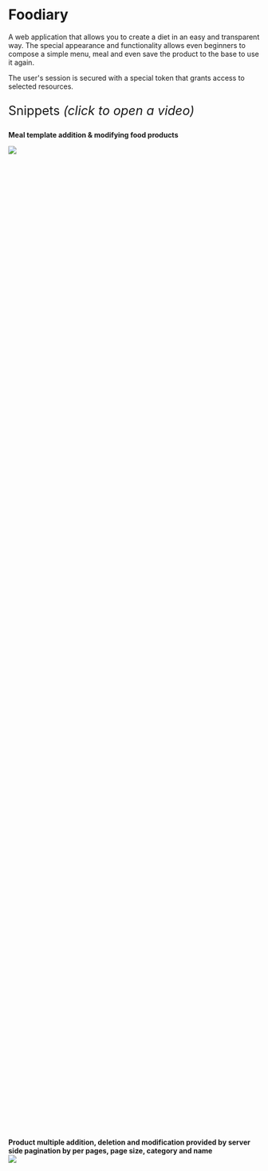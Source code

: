 # Foodiary

A web application that allows you to create a diet in an easy and transparent way. The special appearance and functionality allows even beginners to compose a simple menu, meal and even save the product to the base to use it again.

The user's session is secured with a special token that grants access to selected resources.

<p style="font-size:25px">Snippets <i>(click to open a video)</i></p>

<b>Meal template addition & modifying food products</b>

<div align="left"  style="height: 50%; width: 50%;">
      <a href="https://drive.google.com/file/d/1tfyf_5F43ygxNYjocBXSFw5M-pWQRUtB/view?usp=sharing">
         <img src="https://i.imgur.com/Hk9O1KH.png" >
      </a>
</div>
<br><br>
<b>Product multiple addition, deletion and modification provided by server side pagination by per pages, page size, category and name </b>

<div align="left" style="height: 50%; width: 50%;">
      <a href="https://drive.google.com/file/d/1tfyf_5F43ygxNYjocBXSFw5M-pWQRUtB/view?usp=sharing">
         <img src="https://i.imgur.com/JkSxZXR.png">
      </a>
</div>

